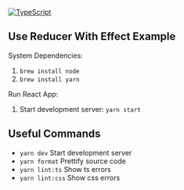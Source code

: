 [![TypeScript](https://badges.frapsoft.com/typescript/version/typescript-next.svg?v=101)](https://www.typescriptlang.org/)

## Use Reducer With Effect Example

System Dependencies:

1. `brew install node`
2. `brew install yarn`

Run React App:

1. Start development server: `yarn start`

## Useful Commands

- `yarn dev` Start development server
- `yarn format` Prettify source code
- `yarn lint:ts` Show ts errors
- `yarn lint:css` Show css errors
